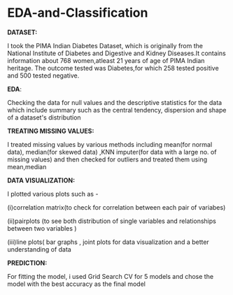 # EDA-and-Classification

**DATASET:**

I took the PIMA Indian Diabetes Dataset, which is originally from the National Institute of Diabetes and Digestive and Kidney Diseases.It contains information about 768 women,atleast 21 years of age of PIMA Indian heritage.
The outcome tested was Diabetes,for which 258 tested positive and 500 tested negative.

**EDA**:

Checking the data for null values and the descriptive statistics for the data which include summary such as the central tendency, dispersion and shape of a dataset's distribution

**TREATING MISSING VALUES:**

I treated missing values by various methods including mean(for normal data), median(for skewed data) ,KNN imputer(for data with a large no. of missing values) and then checked for outliers and treated them using mean,median

**DATA VISUALIZATION:**

I plotted various plots such as -

(i)correlation matrix(to check for correlation between each pair of variabes)

(ii)pairplots (to see both distribution of single variables and relationships between two variables )

(iii)line plots(
bar graphs , 
joint plots for data visualization and a better understanding of data

**PREDICTION:**

For fitting the model, i used Grid Search CV for 5 models and chose the model with the best accuracy as the final model

